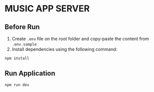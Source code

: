 # MUSIC APP SERVER

## Before Run

1. Create `.env` file on the root folder and copy-paste the content from `.env.sample`
2. Install dependencies using the following command: 

```console
npm install
```

## Run Application

``` console
npm run dev
```